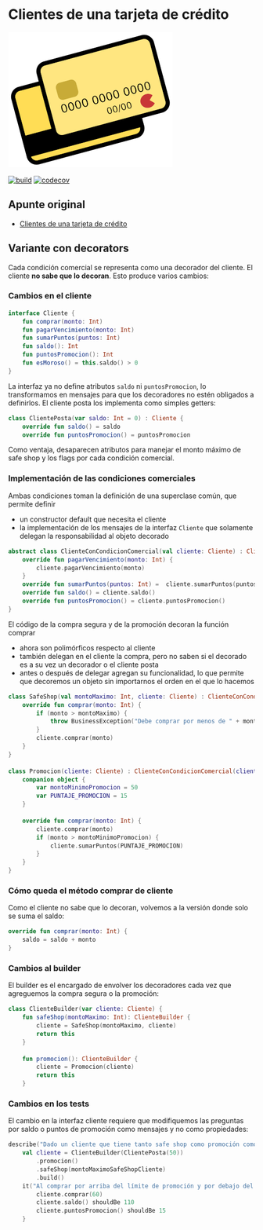
# Clientes de una tarjeta de crédito

![credit card](./images/creditCardSmall.png)

[![build](https://github.com/uqbar-project/eg-tarjeta-credito-kotlin/actions/workflows/build.yml/badge.svg?branch=03-decorator)](https://github.com/uqbar-project/eg-tarjeta-credito-kotlin/actions/workflows/build.yml) [![codecov](https://codecov.io/gh/uqbar-project/eg-tarjeta-credito-kotlin/branch/03-decorator/graph/badge.svg?token=7fKK9riTkh)](https://codecov.io/gh/uqbar-project/eg-tarjeta-credito-kotlin)

## Apunte original

- [Clientes de una tarjeta de crédito](https://docs.google.com/document/d/1Ijz8Pe-ci6bYwbxIn-VZDV1QcijDy2JuAUQtohNX0oA/edit#heading=h.30j0zll)

## Variante con decorators

Cada condición comercial se representa como una decorador del cliente. El cliente **no sabe que lo decoran**. Esto produce varios cambios:

### Cambios en el cliente

```kt
interface Cliente {
    fun comprar(monto: Int)
    fun pagarVencimiento(monto: Int)
    fun sumarPuntos(puntos: Int)
    fun saldo(): Int
    fun puntosPromocion(): Int
    fun esMoroso() = this.saldo() > 0
}
```

La interfaz ya no define atributos `saldo` ni `puntosPromocion`, lo transformamos en mensajes para que los decoradores no estén obligados a definirlos. El cliente posta los implementa como simples getters:

```kt
class ClientePosta(var saldo: Int = 0) : Cliente {
    override fun saldo() = saldo
    override fun puntosPromocion() = puntosPromocion
```

Como ventaja, desaparecen atributos para manejar el monto máximo de safe shop y los flags por cada condición comercial.

### Implementación de las condiciones comerciales

Ambas condiciones toman la definición de una superclase común, que permite definir

- un constructor default que necesita el cliente
- la implementación de los mensajes de la interfaz `Cliente` que solamente delegan la responsabilidad al objeto decorado

```kt
abstract class ClienteConCondicionComercial(val cliente: Cliente) : Cliente {
    override fun pagarVencimiento(monto: Int) {
        cliente.pagarVencimiento(monto)
    }
    override fun sumarPuntos(puntos: Int) =  cliente.sumarPuntos(puntos)
    override fun saldo() = cliente.saldo()
    override fun puntosPromocion() = cliente.puntosPromocion()
}
```

El código de la compra segura y de la promoción decoran la función comprar

- ahora son polimórficos respecto al cliente
- también delegan en el cliente la compra, pero no saben si el decorado es a su vez un decorador o el cliente posta
- antes o después de delegar agregan su funcionalidad, lo que permite que decoremos un objeto sin importarnos el orden en el que lo hacemos

```kt
class SafeShop(val montoMaximo: Int, cliente: Cliente) : ClienteConCondicionComercial(cliente) {
    override fun comprar(monto: Int) {
        if (monto > montoMaximo) {
            throw BusinessException("Debe comprar por menos de " + montoMaximo)
        }
        cliente.comprar(monto)
    }
}

class Promocion(cliente: Cliente) : ClienteConCondicionComercial(cliente) {
    companion object {
        var montoMinimoPromocion = 50
        var PUNTAJE_PROMOCION = 15
    }

    override fun comprar(monto: Int) {
        cliente.comprar(monto)
        if (monto > montoMinimoPromocion) {
            cliente.sumarPuntos(PUNTAJE_PROMOCION)
        }
    }
}
```

### Cómo queda el método comprar de cliente

Como el cliente no sabe que lo decoran, volvemos a la versión donde solo se suma el saldo:

```kt
override fun comprar(monto: Int) {
    saldo = saldo + monto
}
```

### Cambios al builder

El builder es el encargado de envolver los decoradores cada vez que agreguemos la compra segura o la promoción:

```kt
class ClienteBuilder(var cliente: Cliente) {
    fun safeShop(montoMaximo: Int): ClienteBuilder {
        cliente = SafeShop(montoMaximo, cliente)
        return this
    }

    fun promocion(): ClienteBuilder {
        cliente = Promocion(cliente)
        return this
    }
```

### Cambios en los tests

El cambio en la interfaz cliente requiere que modifiquemos las preguntas por saldo o puntos de promoción como mensajes y no como propiedades:

```kt
describe("Dado un cliente que tiene tanto safe shop como promoción como condiciones comerciales") {
    val cliente = ClienteBuilder(ClientePosta(50))
        .promocion()
        .safeShop(montoMaximoSafeShopCliente)
        .build()
    it("Al comprar por arriba del límite de promoción y por debajo del safe shop, acumula puntos y la compra funciona ok") {
        cliente.comprar(60)
        cliente.saldo() shouldBe 110
        cliente.puntosPromocion() shouldBe 15
    }
```